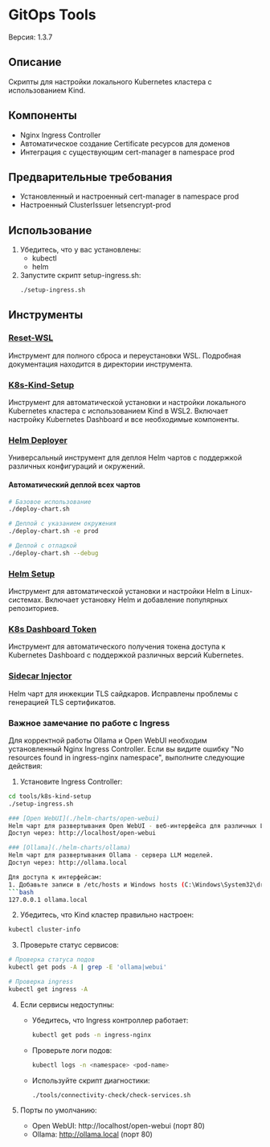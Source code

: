 # GitOps Tools

Версия: 1.3.7

## Описание
Скрипты для настройки локального Kubernetes кластера с использованием Kind.

## Компоненты
- Nginx Ingress Controller
- Автоматическое создание Certificate ресурсов для доменов
- Интеграция с существующим cert-manager в namespace prod

## Предварительные требования
- Установленный и настроенный cert-manager в namespace prod
- Настроенный ClusterIssuer letsencrypt-prod

## Использование
1. Убедитесь, что у вас установлены:
   - kubectl
   - helm
2. Запустите скрипт setup-ingress.sh:
   ```bash
   ./setup-ingress.sh

## Инструменты

### [Reset-WSL](./tools/reset-wsl)
Инструмент для полного сброса и переустановки WSL. Подробная документация находится в директории инструмента.

### [K8s-Kind-Setup](./tools/k8s-kind-setup)
Инструмент для автоматической установки и настройки локального Kubernetes кластера с использованием Kind в WSL2. Включает настройку Kubernetes Dashboard и все необходимые компоненты.

### [Helm Deployer](./tools/helm-deployer)
Универсальный инструмент для деплоя Helm чартов с поддержкой различных конфигураций и окружений.

#### Автоматический деплой всех чартов
```bash
# Базовое использование
./deploy-chart.sh

# Деплой с указанием окружения
./deploy-chart.sh -e prod

# Деплой с отладкой
./deploy-chart.sh --debug
```

### [Helm Setup](./tools/helm-setup)
Инструмент для автоматической установки и настройки Helm в Linux-системах. Включает установку Helm и добавление популярных репозиториев.

### [K8s Dashboard Token](./tools/k8s-dashboard-token)
Инструмент для автоматического получения токена доступа к Kubernetes Dashboard с поддержкой различных версий Kubernetes.

### [Sidecar Injector](./helm-charts/sidecar-injector)
Helm чарт для инжекции TLS сайдкаров.
Исправлены проблемы с генерацией TLS сертификатов.

### Важное замечание по работе с Ingress

Для корректной работы Ollama и Open WebUI необходим установленный Nginx Ingress Controller. Если вы видите ошибку "No resources found in ingress-nginx namespace", выполните следующие действия:

1. Установите Ingress Controller:
```bash
cd tools/k8s-kind-setup
./setup-ingress.sh

### [Open WebUI](./helm-charts/open-webui)
Helm чарт для развертывания Open WebUI - веб-интерфейса для различных LLM бэкендов.
Доступ через: http://localhost/open-webui

### [Ollama](./helm-charts/ollama)
Helm чарт для развертывания Ollama - сервера LLM моделей.
Доступ через: http://ollama.local

Для доступа к интерфейсам:
1. Добавьте записи в /etc/hosts и Windows hosts (C:\Windows\System32\drivers\etc\hosts):
```bash
127.0.0.1 ollama.local
```

2. Убедитесь, что Kind кластер правильно настроен:
```bash
kubectl cluster-info
```

3. Проверьте статус сервисов:
```bash
# Проверка статуса подов
kubectl get pods -A | grep -E 'ollama|webui'

# Проверка ingress
kubectl get ingress -A
```

4. Если сервисы недоступны:
   - Убедитесь, что Ingress контроллер работает:
	 ```bash
	 kubectl get pods -n ingress-nginx
	 ```
   - Проверьте логи подов:
	 ```bash
	 kubectl logs -n <namespace> <pod-name>
	 ```
   - Используйте скрипт диагностики:
	 ```bash
	 ./tools/connectivity-check/check-services.sh
	 ```

5. Порты по умолчанию:
   - Open WebUI: http://localhost/open-webui (порт 80)
   - Ollama: http://ollama.local (порт 80)